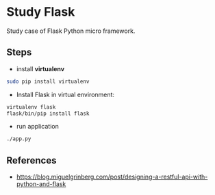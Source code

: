 # Study Flask

Study case of Flask Python micro framework.

## Steps

- install **virtualenv**

```sh
sudo pip install virtualenv
```

- Install Flask in virtual environment:

```sh
virtualenv flask
flask/bin/pip install flask
```

- run application

```sh
./app.py
```


## References

- https://blog.miguelgrinberg.com/post/designing-a-restful-api-with-python-and-flask

